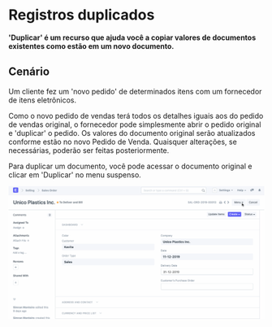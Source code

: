 # Registros duplicados



**'Duplicar' é um recurso que ajuda você a copiar valores de documentos existentes como estão em um novo documento.**


## Cenário


Um cliente fez um 'novo pedido' de determinados itens com um fornecedor de itens eletrônicos.


Como o novo pedido de vendas terá todos os detalhes iguais aos do pedido de vendas original, o fornecedor pode simplesmente abrir o pedido original e 'duplicar' o pedido. Os valores do documento original serão atualizados conforme estão no novo Pedido de Venda. Quaisquer alterações, se necessárias, poderão ser feitas posteriormente.


Para duplicar um documento, você pode acessar o documento original e clicar em 'Duplicar' no menu suspenso.


![Duplicate Record](/files/using-duplicate-record-1.gif)




